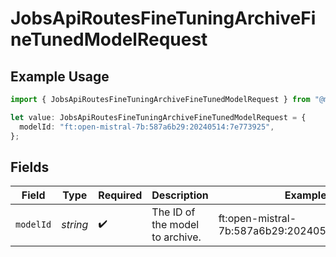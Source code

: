 # JobsApiRoutesFineTuningArchiveFineTunedModelRequest

## Example Usage

```typescript
import { JobsApiRoutesFineTuningArchiveFineTunedModelRequest } from "@mistralai/mistralai/models/operations";

let value: JobsApiRoutesFineTuningArchiveFineTunedModelRequest = {
  modelId: "ft:open-mistral-7b:587a6b29:20240514:7e773925",
};
```

## Fields

| Field                                         | Type                                          | Required                                      | Description                                   | Example                                       |
| --------------------------------------------- | --------------------------------------------- | --------------------------------------------- | --------------------------------------------- | --------------------------------------------- |
| `modelId`                                     | *string*                                      | :heavy_check_mark:                            | The ID of the model to archive.               | ft:open-mistral-7b:587a6b29:20240514:7e773925 |